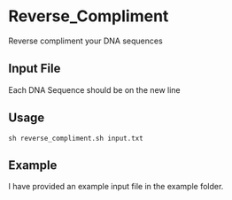 # Reverse_Compliment
Reverse compliment your DNA sequences

## Input File
Each DNA Sequence should be on the new line

## Usage
```
sh reverse_compliment.sh input.txt
```

## Example
I have provided an example input file in the example folder.
